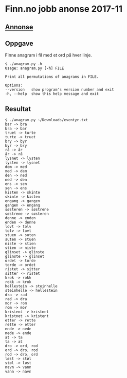 # Finn.no jobb anonse 2017-11

## [Annonse](https://www.digi.no/storylabs/karriere-og-utdanning/annonse-hva-sier-ditt-utvikler-instinkt-at-du-skal-gjore-her/408527)

## Oppgave

Finne anagram i fil med et ord på hver linje.

    $ ./anagram.py -h
    Usage: anagram.py [-h] FILE

    Print all permutations of anagrams in FILE.

    Options:
    --version   show program's version number and exit
    -h, --help  show this help message and exit

## Resultat

    $ ./anagram.py ~/Downloads/eventyr.txt 
    bar -> bra
    bra -> bar
    truet -> turte
    turte -> truet
    bry -> byr
    byr -> bry
    rå -> år
    år -> rå
    lysnet -> lysten
    lysten -> lysnet
    dem -> med
    med -> dem
    den -> ned
    ned -> den
    ens -> sen
    sen -> ens
    kisten -> skinte
    skinte -> kisten
    engang -> gangen
    gangen -> engang
    søsteren -> søstrene
    søstrene -> søsteren
    denne -> enden
    enden -> denne
    lovt -> tolv
    tolv -> lovt
    stuen -> suten
    suten -> stuen
    niste -> stien
    stien -> niste
    glinset -> glinste
    glinste -> glinset
    ordet -> torde
    torde -> ordet
    ristet -> sitter
    sitter -> ristet
    krok -> rokk
    rokk -> krok
    hellestein -> steinhelle
    steinhelle -> hellestein
    dra -> rad
    rad -> dra
    mor -> rom
    rom -> mor
    kristent -> kristnet
    kristnet -> kristent
    etter -> rette
    rette -> etter
    ende -> nede
    nede -> ende
    at -> ta
    ta -> at
    dro -> ord, rod
    ord -> dro, rod
    rod -> dro, ord
    løst -> støl
    støl -> løst
    navn -> vann
    vann -> navn